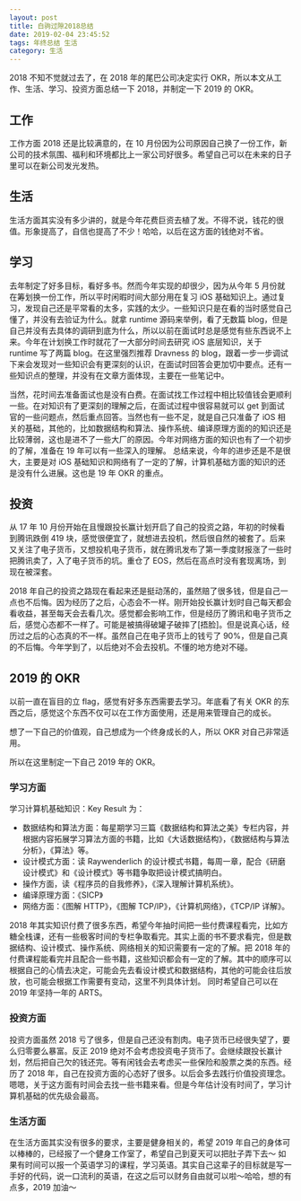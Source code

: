 ```yaml
---
layout: post
title: 白驹过隙2018总结
date: 2019-02-04 23:45:52
tags: 年终总结 生活
category: 生活
---
```


2018 不知不觉就过去了，在 2018 年的尾巴公司决定实行 OKR，所以本文从工作、生活、学习、投资方面总结一下 2018，并制定一下 2019 的 OKR。

## 工作

工作方面 2018 还是比较满意的，在 10 月份因为公司原因自己换了一份工作，新公司的技术氛围、福利和环境都比上一家公司好很多。希望自己可以在未来的日子里可以在新公司发光发热。

## 生活

生活方面其实没有多少讲的，就是今年花费巨资去植了发。不得不说，钱花的很值。形象提高了，自信也提高了不少！哈哈，以后在这方面的钱绝对不省。

## 学习

去年制定了好多目标，看好多书。然而今年实现的却很少，因为从今年 5 月份就在筹划换一份工作，所以平时闲暇时间大部分用在复习 iOS 基础知识上。通过复习，发现自己还是平常看的太多，实践的太少。一些知识只是在看的当时感觉自己懂了，并没有去验证为什么。就拿 runtime 源码来举例，看了无数篇 blog，但是自己并没有去具体的调研到底为什么，所以以前在面试时总是感觉有些东西说不上来。今年在计划换工作时就花了一大部分时间去研究 iOS 底层知识，关于 runtime 写了两篇 blog。在这里强烈推荐 Dravness 的 blog，跟着一步一步调试下来会发现对一些知识会有更深刻的认识，在面试时回答会更加切中要点。还有一些知识点的整理，并没有在文章方面体现，主要在一些笔记中。

当然，花时间去准备面试也是没有白费。在面试找工作过程中相比较值钱会更顺利一些。在对知识有了更深刻的理解之后，在面试过程中很容易就可以 get 到面试官的一些问题点，然后重点回答。当然也有一些不足，就是自己只准备了 iOS 相关的基础，其他的，比如数据结构和算法、操作系统、编译原理方面的的知识还是比较薄弱，这也是进不了一些大厂的原因。今年对网络方面的知识也有了一个初步的了解，准备在 19 年可以有一些深入的理解。
总结来说，今年的进步还是不是很大，主要是对 iOS 基础知识和网络有了一定的了解，计算机基础方面的知识的还是没有什么进展。这也是 19 年 OKR 的重点。

## 投资

从 17 年 10 月份开始在且慢跟投长赢计划开启了自己的投资之路，年初的时候看到腾讯跌倒 419 块，感觉很便宜了，就想进去投机，然后很自然的被套了。后来又关注了电子货币，又想投机电子货币，就在腾讯发布了第一季度财报涨了一些时把腾讯卖了，入了电子货币的坑。重仓了 EOS，然后在高点时没有套现离场，到现在被深套。

2018 年自己的投资之路现在看起来还是挺动荡的，虽然赔了很多钱，但是自己一点也不后悔。因为经历了之后，心态会不一样。刚开始投长赢计划时自己每天都会看收益，甚至每天会去看几次。感觉都会影响工作，但是经历了腾讯和电子货币之后，感觉心态都不一样了。可能是被搞得破罐子破摔了[捂脸]。但是说真心话，经历过之后的心态真的不一样。虽然自己在电子货币上的钱亏了 90%，但是自己真的不后悔。今年学到了，以后绝对不会去投机。不懂的地方绝对不碰。

## 2019 的 OKR

以前一直在盲目的立 flag，感觉有好多东西需要去学习。年底看了有关 OKR 的东西之后，感觉这个东西不仅可以在工作方面使用，还是用来管理自己的成长。

想了一下自己的价值观，自己想成为一个终身成长的人，所以 OKR 对自己非常适用。

所以在这里制定一下自己 2019 年的 OKR。

### 学习方面

学习计算机基础知识：Key Result 为：

- 数据结构和算法方面：每星期学习三篇《数据结构和算法之美》专栏内容，并根据内容拓展学习算法方面的书籍，比如《大话数据结构》，《数据结构与算法分析》，《算法》等。
- 设计模式方面：读 Raywenderlich 的设计模式书籍，每周一章，配合《研磨设计模式》和《设计模式》等书籍争取把设计模式搞明白。
- 操作方面，读《程序员的自我修养》，《深入理解计算机系统》。
- 编译原理方面：《SICP》
- 网络方面：《图解 HTTP》，《图解 TCP/IP》，《计算机网络》，《TCP/IP 详解》。

2018 年其实知识付费了很多东西，希望今年抽时间把一些付费课程看完，比如方糖全栈课，还有一些极客时间的专栏争取看完。其实上面的书不要求看完，但是数据结构、设计模式、操作系统、网络相关的知识需要有一定的了解。把 2018 年的付费课程能看完并且配合一些书籍，这些知识都会有一定的了解。其中的顺序可以根据自己的心情去决定，可能会先去看设计模式和数据结构，其他的可能会往后放放，也可能会根据工作需要有变动，这里不列具体计划。
同时希望自己可以在 2019 年坚持一年的 ARTS。

### 投资方面

投资方面虽然 2018 亏了很多，但是自己还没有割肉。电子货币已经很失望了，要么归零要么暴富。反正 2019 绝对不会考虑投资电子货币了。会继续跟投长赢计划，然后把自己欠的钱还完。等有闲钱会去考虑买一些保险和股票之类的东西。经历了 2018 年，自己在投资方面的心态好了很多。以后会多去践行价值投资理念。嗯嗯，关于这方面有时间会去找一些书籍来看。但是今年估计没有时间了，学习计算机基础的优先级会最高。

### 生活方面

在生活方面其实没有很多的要求，主要是健身相关的，希望 2019 年自己的身体可以棒棒的，已经报了一个健身工作室了，希望自己到夏天可以把肚子弄下去～
如果有时间可以报一个英语学习的课程，学习英语。其实自己这辈子的目标就是写一手好的代码，说一口流利的英语，在这之后可以财务自由就可以啦～哈哈，想的有点多，2019 加油～
